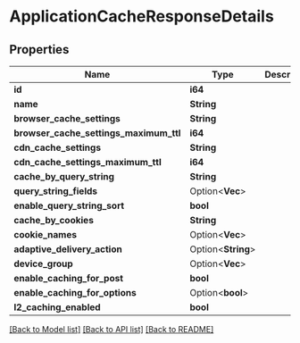 # ApplicationCacheResponseDetails

## Properties

Name | Type | Description | Notes
------------ | ------------- | ------------- | -------------
**id** | **i64** |  | 
**name** | **String** |  | 
**browser_cache_settings** | **String** |  | 
**browser_cache_settings_maximum_ttl** | **i64** |  | 
**cdn_cache_settings** | **String** |  | 
**cdn_cache_settings_maximum_ttl** | **i64** |  | 
**cache_by_query_string** | **String** |  | 
**query_string_fields** | Option<**Vec<String>**> |  | 
**enable_query_string_sort** | **bool** |  | 
**cache_by_cookies** | **String** |  | 
**cookie_names** | Option<**Vec<String>**> |  | 
**adaptive_delivery_action** | Option<**String**> |  | [optional]
**device_group** | Option<**Vec<i32>**> |  | [optional]
**enable_caching_for_post** | **bool** |  | 
**enable_caching_for_options** | Option<**bool**> |  | [optional]
**l2_caching_enabled** | **bool** |  | 

[[Back to Model list]](../README.md#documentation-for-models) [[Back to API list]](../README.md#documentation-for-api-endpoints) [[Back to README]](../README.md)


